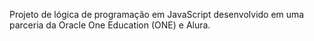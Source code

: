 Projeto de lógica de programação em JavaScript desenvolvido em uma parceria da Oracle One Education (ONE) e Alura.
